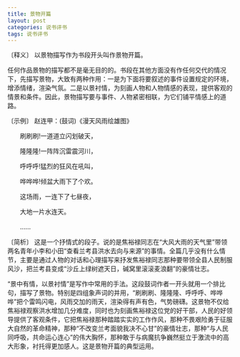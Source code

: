 ```yaml
---
title: 景物开篇
layout: post
categories: 说书评书
tags: 说书评书
---
```


〔释义〕 以景物描写作为书段开头叫作景物开篇。

任何作品景物的描写都不是毫无目的的。书段在其他方面没有作任何交代的情况下，先描写景物，大致有两种作用：一是为下面将要叙述的事件设置规定的环境，增添情绪，渲染气氛。二是以景衬情，为刻画人物和人物情感的表现，提供客观的情景和条件。因此，景物描写要与事件、人物紧密相联，为它们铺平情感上的道路。

〔示例〕 赵连甲：(鼓词)《漫天风雨绘雄图》

　　刷刷刷!一道道立闪划破天，

　　隆隆隆!一阵阵沉雷震河川，

　　呼呼呼!猛烈的狂风在吼叫，

　　哗哗哗!倾盆大雨下了个欢。

　　这场雨，一连下了七昼夜，

　　大地一片水连天。

　　……

〔简析〕 这是一个抒情式的段子。说的是焦裕禄同志在“大风大雨的天气里”带领两名青年小李和小田“查看兰考县洪水去向与来源”的事情。全篇几乎没有什么情节，主要是通过人物的对话和心理描写来抒发焦裕禄同志那种要带领全县人民制服风沙，把兰考县变成“沙丘上绿树遮天日，碱窝里滚滚麦浪翻”的豪情壮志。

“景中有情，以景衬情”是写作中常用的手法。这段鼓词作者一开头就用一个排比句，描写了景物。特别是四组象声词的并用，“刷刷刷、隆隆隆、呼呼呼、哗哗哗”把个雷鸣闪电，风雨交加的雨天，渲染得有声有色，气势磅礴。这景物不仅给焦裕禄观察洪水增加几分难度，同时也为刻画焦裕禄这位党的好干部，人民的好领导提供了客观条件，它把焦裕禄那种踏踏实实的工作作风，那种不畏艰险勇于征服大自然的革命精神，那种“不改变兰考面貌我决不心甘”的豪情壮志，那种“与人民同呼吸，共命运心连心”的伟大胸怀，那种敢于与病魔抗争巍然挺立于激流中的高大形象，衬托得更加感人。这是景物开篇的典型运用。 
